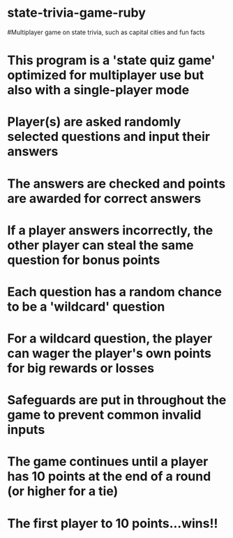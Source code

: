# state-trivia-game-ruby
#Multiplayer game on state trivia, such as capital cities and fun facts

# This program is a 'state quiz game' optimized for multiplayer use but also with a single-player mode
# Player(s) are asked randomly selected questions and input their answers
# The answers are checked and points are awarded for correct answers
# If a player answers incorrectly, the other player can steal the same question for bonus points
# Each question has a random chance to be a 'wildcard' question
# For a wildcard question, the player can wager the player's own points for big rewards or losses
# Safeguards are put in throughout the game to prevent common invalid inputs
# The game continues until a player has 10 points at the end of a round (or higher for a tie)
# The first player to 10 points...wins!!
